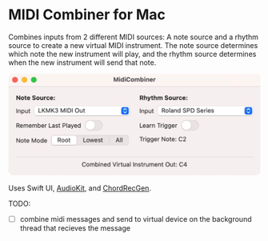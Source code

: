 # MIDI Combiner for Mac

Combines inputs from 2 different MIDI sources: A note source and a rhythm source to create a new virtual MIDI instrument. The note source determines which note the new instrument will play, and the rhythm source determines when the new instrument will send that note.

![interface](docs/main-interface.png)

Uses Swift UI, [AudioKit](https://audiokit.io/), and [ChordRecGen](https://github.com/derrickward/ChordRecGen).

TODO:

- [ ] combine midi messages and send to virtual device on the background thread that recieves the message
